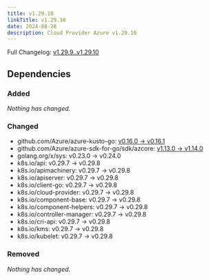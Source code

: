 ```yaml
---
title: v1.29.10
linkTitle: v1.29.10
date: 2024-08-28
description: Cloud Provider Azure v1.29.10
---
```

Full Changelog: [v1.29.9..v1.29.10](https://github.com/kubernetes-sigs/cloud-provider-azure/compare/v1.29.9...v1.29.10)

## Dependencies

### Added
_Nothing has changed._

### Changed
- github.com/Azure/azure-kusto-go: [v0.16.0 → v0.16.1](https://github.com/Azure/azure-kusto-go/compare/v0.16.0...v0.16.1)
- github.com/Azure/azure-sdk-for-go/sdk/azcore: [v1.13.0 → v1.14.0](https://github.com/Azure/azure-sdk-for-go/compare/sdk/azcore/v1.13.0...sdk/azcore/v1.14.0)
- golang.org/x/sys: v0.23.0 → v0.24.0
- k8s.io/api: v0.29.7 → v0.29.8
- k8s.io/apimachinery: v0.29.7 → v0.29.8
- k8s.io/apiserver: v0.29.7 → v0.29.8
- k8s.io/client-go: v0.29.7 → v0.29.8
- k8s.io/cloud-provider: v0.29.7 → v0.29.8
- k8s.io/component-base: v0.29.7 → v0.29.8
- k8s.io/component-helpers: v0.29.7 → v0.29.8
- k8s.io/controller-manager: v0.29.7 → v0.29.8
- k8s.io/cri-api: v0.29.7 → v0.29.8
- k8s.io/kms: v0.29.7 → v0.29.8
- k8s.io/kubelet: v0.29.7 → v0.29.8

### Removed
_Nothing has changed._
